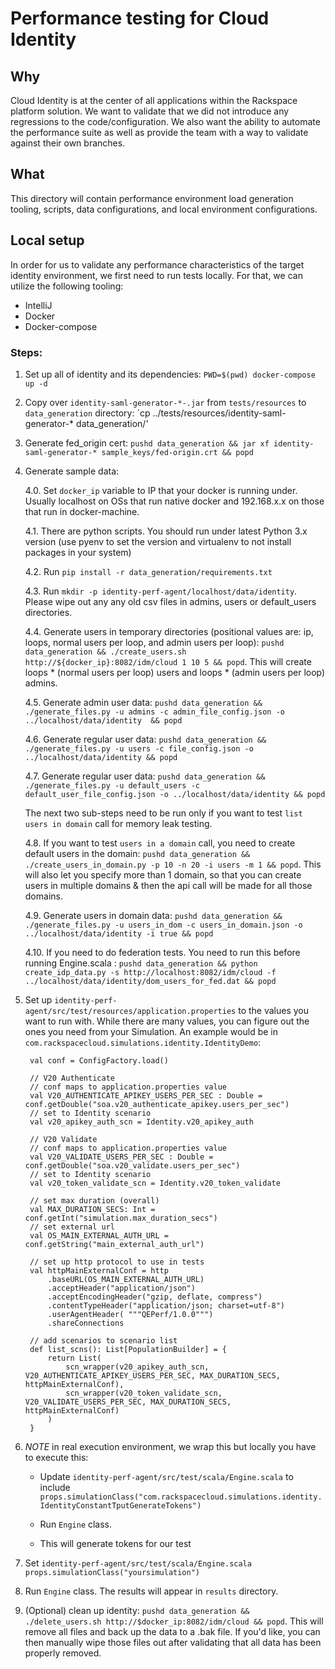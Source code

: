 # Performance testing for Cloud Identity

## Why

Cloud Identity is at the center of all applications within the Rackspace platform solution.  We want to validate that we did not introduce any regressions to the code/configuration.  We also want the ability to automate the performance suite as well as provide the team with a way to validate against their own branches.

## What

This directory will contain performance environment load generation tooling, scripts, data configurations, and local environment configurations.

## Local setup

In order for us to validate any performance characteristics of the target identity environment, we first need to run tests locally.  For that, we can utilize the following tooling:

* IntelliJ
* Docker
* Docker-compose

### Steps:

1. Set up all of identity and its dependencies: `PWD=$(pwd) docker-compose up -d`

2. Copy over `identity-saml-generator-*-.jar` from `tests/resources` to `data_generation` directory: `cp ../tests/resources/identity-saml-generator-* data_generation/'

3. Generate fed_origin cert: `pushd data_generation && jar xf identity-saml-generator-* sample_keys/fed-origin.crt && popd`

4. Generate sample data:

   4.0. Set `docker_ip` variable to IP that your docker is running under.  Usually localhost on OSs that run native docker and 192.168.x.x on those that run in docker-machine.

   4.1. There are python scripts.  You should run under latest Python 3.x version (use pyenv to set the version and virtualenv to not install packages in your system)

   4.2. Run `pip install -r data_generation/requirements.txt`

   4.3. Run `mkdir -p identity-perf-agent/localhost/data/identity`. Please wipe out any any old csv files in admins, users or default_users directories.

   4.4. Generate users in temporary directories (positional values are: ip, loops, normal users per loop, and admin users per loop): `pushd data_generation && ./create_users.sh http://${docker_ip}:8082/idm/cloud 1 10 5 && popd`.  This will create loops * (normal users per loop) users and loops * (admin users per loop) admins.

   4.5. Generate admin user data: `pushd data_generation && ./generate_files.py -u admins -c admin_file_config.json -o ../localhost/data/identity  && popd`

   4.6. Generate regular user data: `pushd data_generation && ./generate_files.py -u users -c file_config.json -o ../localhost/data/identity && popd`

   4.7. Generate regular user data: `pushd data_generation && ./generate_files.py -u default_users -c default_user_file_config.json -o ../localhost/data/identity && popd`

   The next two sub-steps need to be run only if you want to test `list users in domain` call for memory leak testing.

   4.8. If you want to test `users in a domain` call, you need to create default users in the domain: `pushd data_generation && ./create_users_in_domain.py -p 10 -n 20 -i users -m 1 && popd`. This will also let you specify more than 1 domain, so that you can create users in multiple domains & then the api call will be made for all those domains.

   4.9. Generate users in domain data: `pushd data_generation && ./generate_files.py -u users_in_dom -c users_in_domain.json -o ../localhost/data/identity -i true && popd`

   4.10. If you need to do federation tests. You need to run this before running Engine.scala : `pushd data_generation && python create_idp_data.py -s http://localhost:8082/idm/cloud -f ../localhost/data/identity/dom_users_for_fed.dat && popd`

5. Set up `identity-perf-agent/src/test/resources/application.properties` to the values you want to run with.  While there are many values, you can figure out the ones you need from your Simulation.  An example would be in `com.rackspacecloud.simulations.identity.IdentityDemo`:

        val conf = ConfigFactory.load()

        // V20 Authenticate
        // conf maps to application.properties value
        val V20_AUTHENTICATE_APIKEY_USERS_PER_SEC : Double =  conf.getDouble("soa.v20_authenticate_apikey.users_per_sec")
        // set to Identity scenario
        val v20_apikey_auth_scn = Identity.v20_apikey_auth

        // V20 Validate
        // conf maps to application.properties value
        val V20_VALIDATE_USERS_PER_SEC : Double =  conf.getDouble("soa.v20_validate.users_per_sec")
        // set to Identity scenario
        val v20_token_validate_scn = Identity.v20_token_validate

        // set max duration (overall)
        val MAX_DURATION_SECS: Int = conf.getInt("simulation.max_duration_secs")
        // set external url
        val OS_MAIN_EXTERNAL_AUTH_URL = conf.getString("main_external_auth_url")

        // set up http protocol to use in tests
        val httpMainExternalConf = http
            .baseURL(OS_MAIN_EXTERNAL_AUTH_URL)
            .acceptHeader("application/json")
            .acceptEncodingHeader("gzip, deflate, compress")
            .contentTypeHeader("application/json; charset=utf-8")
            .userAgentHeader( """QEPerf/1.0.0""")
            .shareConnections

        // add scenarios to scenario list
        def list_scns(): List[PopulationBuilder] = {
            return List(
                scn_wrapper(v20_apikey_auth_scn, V20_AUTHENTICATE_APIKEY_USERS_PER_SEC, MAX_DURATION_SECS, httpMainExternalConf),
                scn_wrapper(v20_token_validate_scn, V20_VALIDATE_USERS_PER_SEC, MAX_DURATION_SECS, httpMainExternalConf)
            )
        }

6. *NOTE* in real execution environment, we wrap this but locally you have to execute this: 

   * Update `identity-perf-agent/src/test/scala/Engine.scala` to include `props.simulationClass("com.rackspacecloud.simulations.identity.IdentityConstantTputGenerateTokens")`

   * Run `Engine` class.

   * This will generate tokens for our test

7. Set `identity-perf-agent/src/test/scala/Engine.scala` `props.simulationClass("yoursimulation")`

8. Run `Engine` class.  The results will appear in `results` directory.

9. (Optional) clean up identity: `pushd data_generation && ./delete_users.sh http://$docker_ip:8082/idm/cloud && popd`.  This will remove all files and back up the data to a .bak file.  If you'd like, you can then manually wipe those files out after validating that all data has been properly removed.
